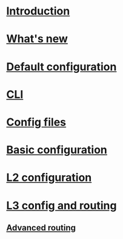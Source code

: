 # [Introduction](index.md)
# [What's new](news.md)
# [Default configuration](default-config.md)
# [CLI](cli/netc-cli.md)
# [Config files](system/system-config.md)
# [Basic configuration](system/basics.md)
# [L2 configuration](l2/l2-config.md)
# [L3 config and routing](l3/l3-basics.md)
## [Advanced routing](l3/l3-advanced.md)

